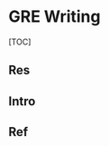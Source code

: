 # GRE Writing

[TOC]



## Res


## Intro


## Ref
[Gre写作如何从3分提高到3.5分 | 知乎]: https://www.zhihu.com/question/435345050/answer/1632973162?utm_psn=1720464286806351872
[GRE 满分或高分（譬如 330+）是种什么样的体验？ - 姜九思的回答 - 知乎]: https://www.zhihu.com/question/36527192/answer/2989888239